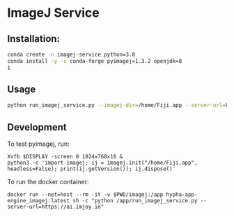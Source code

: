 # ImageJ Service


## Installation:
```bash
conda create -n imagej-service python=3.8
conda install -y -c conda-forge pyimagej=1.3.2 openjdk=8
i
```

## Usage
```bash
python run_imagej_service.py --imagej-dir=/home/Fiji.app --server-url=https://ai.imjoy.io
```

## Development

To test pyimagej, run:
```
Xvfb $DISPLAY -screen 0 1024x768x16 &
python3 -c 'import imagej; ij = imagej.init("/home/Fiji.app", headless=False); print(ij.getVersion()); ij.dispose()'
```

To run the docker container:
```
docker run --net=host --rm -it -v $PWD/imagej:/app hypha-app-engine_imagej:latest sh -c "python /app/run_imagej_service.py --server-url=https://ai.imjoy.io"
```
